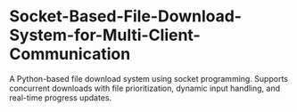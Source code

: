 # Socket-Based-File-Download-System-for-Multi-Client-Communication
A Python-based file download system using socket programming. Supports concurrent downloads with file prioritization, dynamic input handling, and real-time progress updates.
